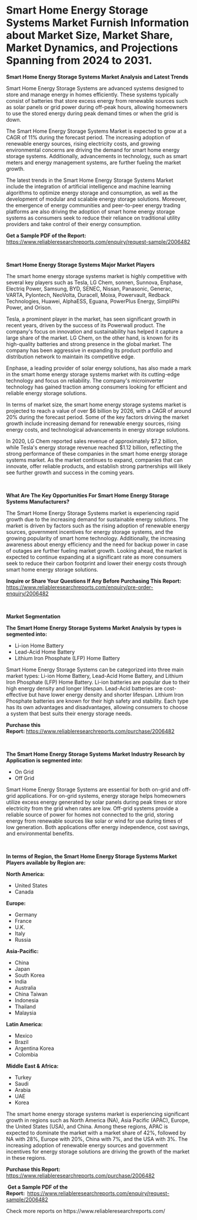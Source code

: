 <p><h1>Smart Home Energy Storage Systems Market Furnish Information about Market Size, Market Share, Market Dynamics, and Projections Spanning from 2024 to 2031.</h1></p><p><strong>Smart Home Energy Storage Systems Market Analysis and Latest Trends</strong></p>
<p><p>Smart Home Energy Storage Systems are advanced systems designed to store and manage energy in homes efficiently. These systems typically consist of batteries that store excess energy from renewable sources such as solar panels or grid power during off-peak hours, allowing homeowners to use the stored energy during peak demand times or when the grid is down.</p><p>The Smart Home Energy Storage Systems Market is expected to grow at a CAGR of 11% during the forecast period. The increasing adoption of renewable energy sources, rising electricity costs, and growing environmental concerns are driving the demand for smart home energy storage systems. Additionally, advancements in technology, such as smart meters and energy management systems, are further fueling the market growth.</p><p>The latest trends in the Smart Home Energy Storage Systems Market include the integration of artificial intelligence and machine learning algorithms to optimize energy storage and consumption, as well as the development of modular and scalable energy storage solutions. Moreover, the emergence of energy communities and peer-to-peer energy trading platforms are also driving the adoption of smart home energy storage systems as consumers seek to reduce their reliance on traditional utility providers and take control of their energy consumption.</p></p>
<p><strong>Get a Sample PDF of the Report:&nbsp;</strong> <a href="https://www.reliableresearchreports.com/enquiry/request-sample/2006482">https://www.reliableresearchreports.com/enquiry/request-sample/2006482</a></p>
<p>&nbsp;</p>
<p><strong>Smart Home Energy Storage Systems Major Market Players</strong></p>
<p><p>The smart home energy storage systems market is highly competitive with several key players such as Tesla, LG Chem, sonnen, Sunnova, Enphase, Electriq Power, Samsung, BYD, SENEC, Nissan, Panasonic, Generac, VARTA, Pylontech, NeoVolta, Duracell, Moixa, Powervault, Redback Technologies, Huawei, AlphaESS, Eguana, PowerPlus Energy, SimpliPhi Power, and Orison.</p><p>Tesla, a prominent player in the market, has seen significant growth in recent years, driven by the success of its Powerwall product. The company's focus on innovation and sustainability has helped it capture a large share of the market. LG Chem, on the other hand, is known for its high-quality batteries and strong presence in the global market. The company has been aggressive in expanding its product portfolio and distribution network to maintain its competitive edge.</p><p>Enphase, a leading provider of solar energy solutions, has also made a mark in the smart home energy storage systems market with its cutting-edge technology and focus on reliability. The company's microinverter technology has gained traction among consumers looking for efficient and reliable energy storage solutions.</p><p>In terms of market size, the smart home energy storage systems market is projected to reach a value of over $6 billion by 2026, with a CAGR of around 20% during the forecast period. Some of the key factors driving the market growth include increasing demand for renewable energy sources, rising energy costs, and technological advancements in energy storage solutions.</p><p>In 2020, LG Chem reported sales revenue of approximately $7.2 billion, while Tesla's energy storage revenue reached $1.12 billion, reflecting the strong performance of these companies in the smart home energy storage systems market. As the market continues to expand, companies that can innovate, offer reliable products, and establish strong partnerships will likely see further growth and success in the coming years.</p></p>
<p>&nbsp;</p>
<p><strong>What Are The Key Opportunities For Smart Home Energy Storage Systems Manufacturers?</strong></p>
<p><p>The Smart Home Energy Storage Systems market is experiencing rapid growth due to the increasing demand for sustainable energy solutions. The market is driven by factors such as the rising adoption of renewable energy sources, government incentives for energy storage systems, and the growing popularity of smart home technology. Additionally, the increasing awareness about energy efficiency and the need for backup power in case of outages are further fueling market growth. Looking ahead, the market is expected to continue expanding at a significant rate as more consumers seek to reduce their carbon footprint and lower their energy costs through smart home energy storage solutions.</p></p>
<p><strong>Inquire or Share Your Questions If Any Before Purchasing This Report:</strong> <a href="https://www.reliableresearchreports.com/enquiry/pre-order-enquiry/2006482">https://www.reliableresearchreports.com/enquiry/pre-order-enquiry/2006482</a></p>
<p>&nbsp;</p>
<p><strong>Market Segmentation</strong></p>
<p><strong>The Smart Home Energy Storage Systems Market Analysis by types is segmented into:</strong></p>
<p><ul><li>Li-ion Home Battery</li><li>Lead-Acid Home Battery</li><li>Lithium Iron Phosphate (LFP) Home Battery</li></ul></p>
<p><p>Smart Home Energy Storage Systems can be categorized into three main market types: Li-ion Home Battery, Lead-Acid Home Battery, and Lithium Iron Phosphate (LFP) Home Battery. Li-ion batteries are popular due to their high energy density and longer lifespan. Lead-Acid batteries are cost-effective but have lower energy density and shorter lifespan. Lithium Iron Phosphate batteries are known for their high safety and stability. Each type has its own advantages and disadvantages, allowing consumers to choose a system that best suits their energy storage needs.</p></p>
<p><strong>Purchase this Report:&nbsp;</strong><a href="https://www.reliableresearchreports.com/purchase/2006482">https://www.reliableresearchreports.com/purchase/2006482</a></p>
<p>&nbsp;</p>
<p><strong>The Smart Home Energy Storage Systems Market Industry Research by Application is segmented into:</strong></p>
<p><ul><li>On Grid</li><li>Off Grid</li></ul></p>
<p><p>Smart Home Energy Storage Systems are essential for both on-grid and off-grid applications. For on-grid systems, energy storage helps homeowners utilize excess energy generated by solar panels during peak times or store electricity from the grid when rates are low. Off-grid systems provide a reliable source of power for homes not connected to the grid, storing energy from renewable sources like solar or wind for use during times of low generation. Both applications offer energy independence, cost savings, and environmental benefits.</p></p>
<p>&nbsp;</p>
<p><strong>In terms of Region, the Smart Home Energy Storage Systems Market Players available by Region are:</strong></p>
<p>
    <p> <strong> North America: </strong>
        <ul>
            <li>United States</li>
            <li>Canada</li>
        </ul>
        </p> 
    <p> <strong> Europe: </strong>
        <ul>
            <li>Germany</li>
            <li>France</li>
            <li>U.K.</li>
            <li>Italy</li>
            <li>Russia</li>
        </ul>
        </p> 
    <p> <strong> Asia-Pacific: </strong>
        <ul>
            <li>China</li>
            <li>Japan</li>
            <li>South Korea</li>
            <li>India</li>
            <li>Australia</li>
            <li>China Taiwan</li>
            <li>Indonesia</li>
            <li>Thailand</li>
            <li>Malaysia</li>
        </ul>
        </p> 
    <p> <strong> Latin America: </strong>
        <ul>
            <li>Mexico</li>
            <li>Brazil</li>
            <li>Argentina Korea</li>
            <li>Colombia</li>
        </ul>
        </p> 
    <p> <strong> Middle East & Africa: </strong>
        <ul>
            <li>Turkey</li>
            <li>Saudi</li>
            <li>Arabia</li>
            <li>UAE</li>
            <li>Korea</li>
        </ul>
    </p>
    </p>
<p><p>The smart home energy storage systems market is experiencing significant growth in regions such as North America (NA), Asia Pacific (APAC), Europe, the United States (USA), and China. Among these regions, APAC is expected to dominate the market with a market share of 42%, followed by NA with 28%, Europe with 20%, China with 7%, and the USA with 3%. The increasing adoption of renewable energy sources and government incentives for energy storage solutions are driving the growth of the market in these regions.</p></p>
<p><strong>Purchase this Report: </strong><a href="https://www.reliableresearchreports.com/purchase/2006482">https://www.reliableresearchreports.com/purchase/2006482</a></p>
<p>&nbsp;<strong>Get a Sample PDF of the Report:&nbsp;&nbsp;</strong><a href="https://www.reliableresearchreports.com/enquiry/request-sample/2006482">https://www.reliableresearchreports.com/enquiry/request-sample/2006482</a></p>
<p><strong></strong></p>
<p>Check more reports on https://www.reliableresearchreports.com/</p>